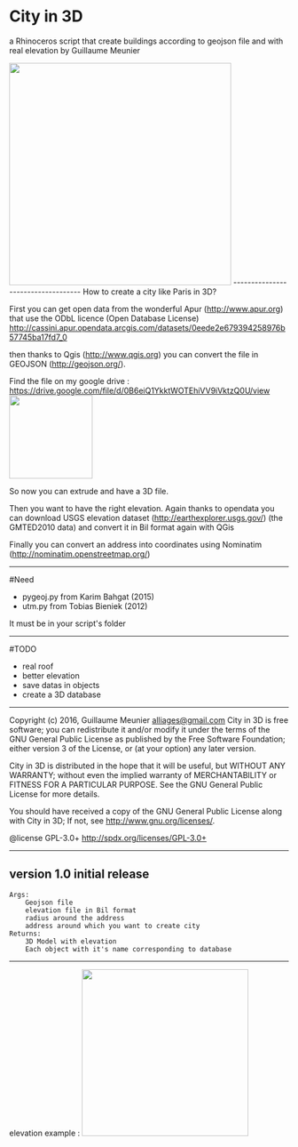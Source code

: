 # City in 3D

a Rhinoceros script that create buildings according to geojson file and with real elevation by Guillaume Meunier
 
<img src="https://alliages.files.wordpress.com/2016/06/city-in-3d_a.jpg" style="width: 400px;"/>
-----------------------------------
How to create a city like Paris in 3D?

First you can get open data from the wonderful Apur (http://www.apur.org) that use the ODbL licence (Open Database License)
http://cassini.apur.opendata.arcgis.com/datasets/0eede2e679394258976b57745ba17fd7_0

then thanks to Qgis (http://www.qgis.org) you can convert the file in GEOJSON (http://geojson.org/). 

Find the file on my google drive : https://drive.google.com/file/d/0B6eiQ1YkktWOTEhiVV9iVktzQ0U/view
<img src="https://alliages.files.wordpress.com/2016/06/paris.jpg" width="150"/>

So now you can extrude and have a 3D file.

Then you want to have the right elevation. Again thanks to opendata you can download USGS elevation dataset (http://earthexplorer.usgs.gov/) (the GMTED2010 data) and convert it in Bil format again with QGis

Finally you can convert an address into coordinates using Nominatim (http://nominatim.openstreetmap.org/)

---
#Need 
- pygeoj.py from Karim Bahgat (2015)
- utm.py from Tobias Bieniek (2012)

It must be in your script's folder

---
#TODO
- real roof
- better elevation
- save datas in objects
- create a 3D database

---

Copyright (c) 2016, Guillaume Meunier <alliages@gmail.com> 
City in 3D is free software; you can redistribute it and/or modify 
it under the terms of the GNU General Public License as published 
by the Free Software Foundation; either version 3 of the License, 
or (at your option) any later version. 

City in 3D is distributed in the hope that it will be useful,
but WITHOUT ANY WARRANTY; without even the implied warranty of 
MERCHANTABILITY or FITNESS FOR A PARTICULAR PURPOSE. See the 
GNU General Public License for more details.

You should have received a copy of the GNU General Public License
along with City in 3D; If not, see <http://www.gnu.org/licenses/>.

@license GPL-3.0+ <http://spdx.org/licenses/GPL-3.0+>

---
version 1.0 initial release
---
    Args:
        Geojson file
        elevation file in Bil format
        radius around the address
        address around which you want to create city
    Returns:
        3D Model with elevation
        Each object with it's name corresponding to database
----
elevation example :
<img src="https://alliages.files.wordpress.com/2016/06/city-in-3d_b.jpg" width="300"/>
